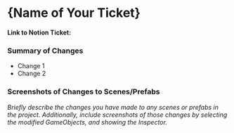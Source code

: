 # {Name of Your Ticket}
**Link to Notion Ticket:**

### Summary of Changes
- Change 1
- Change 2

### Screenshots of Changes to Scenes/Prefabs
*Briefly describe the changes you have made to any scenes or prefabs in the project. Additionally, 
include screenshots of those changes by selecting the modified GameObjects, and showing the Inspector.*

